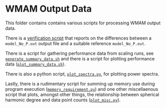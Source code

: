 WMAM Output Data
================

This folder contains contains various scripts for processing WMAM output data.

There is a [verification script](./verification/verify_output.sh) that reports on the differences between
a `model_No_P.out` output file and a suitable reference `model_No_P.out`.

There is a script for gathering performance data from scaling runs, see [`generate_summary_data.sh`](./postprocessing/generate_summary_data.sh)
and there is a script for plotting performance data ([`plot_summary_data.sh`](./plotting/plot_summary_data.sh)).

There is also a python script, [`plot_spectra.py`](./analysis/plot_spectra.py), for plotting power spectra.

Lastly, there is a rudimentary script for summing up memory use during program execution ([`memory_requirement.py`](./misc/memory_requirement.py))
and one other miscellaenous script that plots, amongst other things, the relationship between spherical harmonic degree and data point counts
([`plot_misc.py`](./plotting/plot_misc.py)).